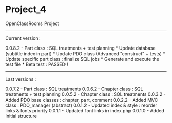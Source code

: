 # Project_4
OpenClassRooms Project

-----------------------

Current version :

0.0.8.2 - Part class : SQL treatments + test planning
	* Update database (subtitle index in part)
	* Update PDO class (Advanced "construct" + tests)
	* Update specific part class : finalize SQL jobs
	* Generate and execute the test file
	* Beta test : PASSED !

-----------------------

Last versions :

0.0.7.2 - Part class : SQL treatments
0.0.6.2 - Chapter class : SQL treatments + test planning
0.0.5.2 - Chapter class : SQL treatments
0.0.3.2 - Added PDO base classes : chapter, part, comment
0.0.2.2 - Added MVC class : PDO_manager (abstract)
0.0.1.2 - Updated index & style : reorder links & fonts priority
0.0.1.1 - Updated font links in index.php
0.0.1.0 - Added Initial structure

